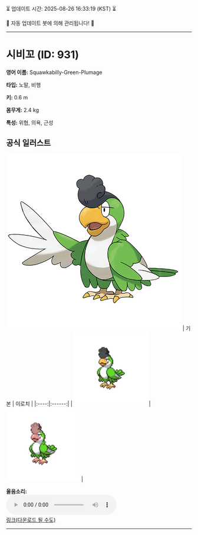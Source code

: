 
⏳ 업데이트 시간: 2025-08-26 16:33:19 (KST) ⏳

🤖 자동 업데이트 봇에 의해 관리됩니다! 🤖

---

# 시비꼬 (ID: 931)
**영어 이름:** Squawkabilly-Green-Plumage

**타입:** 노말, 비행

**키:** 0.6 m

**몸무게:** 2.4 kg

**특성:** 위협, 의욕, 근성

## 공식 일러스트
![](https://raw.githubusercontent.com/PokeAPI/sprites/master/sprites/pokemon/other/official-artwork/931.png)
| 기본 | 이로치 |
|:----:|:------:|
| <img src="https://raw.githubusercontent.com/PokeAPI/sprites/master/sprites/pokemon/931.png" width="200"> | <img src="https://raw.githubusercontent.com/PokeAPI/sprites/master/sprites/pokemon/shiny/931.png" width="200"> |

**울음소리:**<br><audio controls src="https://raw.githubusercontent.com/PokeAPI/cries/main/cries/pokemon/latest/931.ogg"></audio><br> [링크(다운로드 될 수도)](https://raw.githubusercontent.com/PokeAPI/cries/main/cries/pokemon/latest/931.ogg)


---
